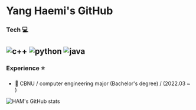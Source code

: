 # Yang Haemi's GitHub

### Tech 💻
![c++](https://img.shields.io/badge/cplusplus-00599C.svg?&style=for-the-badge&logo=cplusplus&logoColor=00599C)
![python](https://img.shields.io/badge/python-3776AB.svg?&style=for-the-badge&logo=Python&logoColor=3776AB)
![java](https://img.shields.io/badge/java-00599C.svg?&style=for-the-badge&logo=java&logoColor=00599C)
---
### Experience ⭐
- 🏫 CBNU / computer engineering major (Bachelor's degree) / (2022.03 ~ )
  
![HAM's GitHub stats](https://github-readme-stats.vercel.app/api?username=yanghaemi&show_icons=true&theme=buefy)


